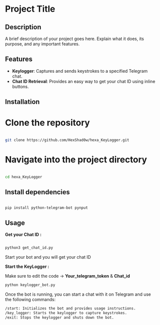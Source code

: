 # Project Title

## Description
A brief description of your project goes here. Explain what it does, its purpose, and any important features.

## Features

- **Keylogger**: Captures and sends keystrokes to a specified Telegram chat.
- **Chat ID Retrieval**: Provides an easy way to get your chat ID using inline buttons.


## Installation

# Clone the repository

```bash

git clone https://github.com/HexShad0w/hexa_KeyLogger.git
```
# Navigate into the project directory

```bash

cd hexa_KeyLogger

```

## Install dependencies

```bash

pip install python-telegram-bot pynput

```


## Usage 

**Get your Chat ID :** 

```bash

python3 get_chat_id.py
```
Start your bot and you will get your chat ID

**Start the KeyLogger :**

Make sure to edit the code -> **Your_telegram_token** & **Chat_id**

```bash
python keylogger_bot.py
```
Once the bot is running, you can start a chat with it on Telegram and use the following commands:

```bash
/start: Initializes the bot and provides usage instructions.
/key_logger: Starts the keylogger to capture keystrokes.
/exit: Stops the keylogger and shuts down the bot.

```

